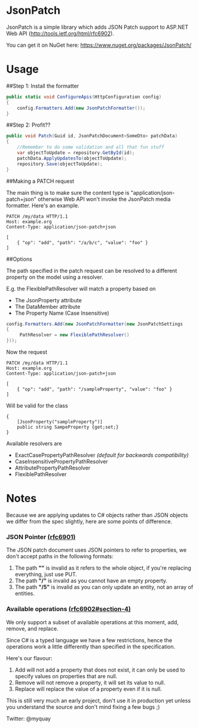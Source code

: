 JsonPatch
=========

JsonPatch is a simple library which adds JSON Patch support to ASP.NET Web API (http://tools.ietf.org/html/rfc6902).

You can get it on NuGet here: https://www.nuget.org/packages/JsonPatch/

Usage
=========

##Step 1: Install the formatter


```C#
public static void ConfigureApis(HttpConfiguration config)
{
    config.Formatters.Add(new JsonPatchFormatter());
}
```

##Step 2: Profit??

```C#
public void Patch(Guid id, JsonPatchDocument<SomeDto> patchData)
{
    //Remember to do some validation and all that fun stuff
    var objectToUpdate = repository.GetById(id);
    patchData.ApplyUpdatesTo(objectToUpdate);
    repository.Save(objectToUpdate);
}
```

##Making a PATCH request

The main thing is to make sure the content type is "application/json-patch+json" otherwise Web API won't invoke the JsonPatch media formatter. Here's an example.

    PATCH /my/data HTTP/1.1
    Host: example.org
    Content-Type: application/json-patch+json
    
    [
        { "op": "add", "path": "/a/b/c", "value": "foo" }
    ]

##Options

The path specified in the patch request can be resolved to a different property on the model using a resolver.

E.g. the FlexiblePathResolver will match a property based on
* The JsonProperty attribute
* The DataMember attribute
* The Property Name (Case Insensitive)

```C#
config.Formatters.Add(new JsonPatchFormatter(new JsonPatchSettings
{
     PathResolver = new FlexiblePathResolver()
}));
```

Now the request 

    PATCH /my/data HTTP/1.1
    Host: example.org
    Content-Type: application/json-patch+json
    
    [
        { "op": "add", "path": "/sampleProperty", "value": "foo" }
    ]
    
Will be valid for the class

    {
        [JsonProperty("sampleProperty")]
        public string SampeProperty {get;set;}
    }

Available resolvers are
* ExactCasePropertyPathResolver *(default for backwards compatibility)*
* CaseInsensitivePropertyPathResolver
* AttributePropertyPathResolver
* FlexiblePathResolver

Notes
=========

Because we are applying updates to C# objects rather than JSON objects we differ from the spec slightly, here are some points of difference.

### JSON Pointer [(rfc6901)](http://tools.ietf.org/html/rfc6901)

The JSON patch document uses JSON pointers to refer to properties, we don't accept paths in the following formats:

1. The path __""__ is invalid as it refers to the whole object, if you're replacing everything, just use PUT.
2. The path __"/"__ is invalid as you cannot have an empty property.
3. The path __"/5"__ is invalid as you can only update an entity, not an array of entities.

### Available operations [(rfc6902#section-4)](http://tools.ietf.org/html/rfc6902#section-4)

We only support a subset of available operations at this moment, add, remove, and replace.

Since C# is a typed language we have a few restrictions, hence the operations work a little differently than specified in the specification.

Here's our flavour:

1. Add will not add a property that does not exist, it can only be used to specify values on properties that are null.
2. Remove will not remove a property, it will set its value to null.
3. Replace will replace the value of a property even if it is null.

This is still very much an early project, don't use it in production yet unless you understand the source and don't mind fixing a few bugs ;)

Twitter: @myquay
